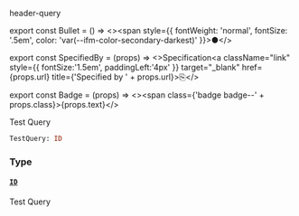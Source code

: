 header-query


export const Bullet = () => <><span style={{ fontWeight: 'normal', fontSize: '.5em', color: 'var(--ifm-color-secondary-darkest)' }}>●</span></>

export const SpecifiedBy = (props) => <>Specification<a className="link" style={{ fontSize:'1.5em', paddingLeft:'4px' }} target="_blank" href={props.url} title={'Specified by ' + props.url}>⎘</a></>

export const Badge = (props) => <><span class={'badge badge--' + props.class}>{props.text}</span></>


Test Query

```graphql
TestQuery: ID
```


### Type

#### [`ID`](#)

Test Query






